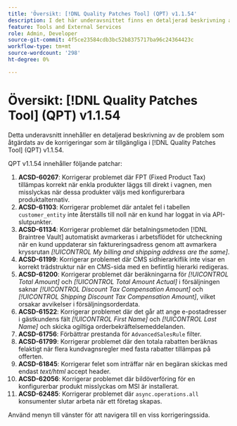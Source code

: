 ```yaml
---
title: 'Översikt: [!DNL Quality Patches Tool] (QPT) v1.1.54'
description: I det här underavsnittet finns en detaljerad beskrivning av de problem som åtgärdats av de korrigeringar som finns i  [!DNL Quality Patches Tool] (QPT) v1.1.54.
feature: Tools and External Services
role: Admin, Developer
source-git-commit: 4f5ce23584cdb3bc52b8375717ba96c24364423c
workflow-type: tm+mt
source-wordcount: '298'
ht-degree: 0%

---
```


# Översikt: [!DNL Quality Patches Tool] (QPT) v1.1.54

Detta underavsnitt innehåller en detaljerad beskrivning av de problem som åtgärdats av de korrigeringar som är tillgängliga i [!DNL Quality Patches Tool] (QPT) v1.1.54.

QPT v1.1.54 innehåller följande patchar:

1. **ACSD-60267**: Korrigerar problemet där FPT (Fixed Product Tax) tillämpas korrekt när enkla produkter läggs till direkt i vagnen, men misslyckas när dessa produkter väljs med konfigurerbara produktalternativ.
1. **ACSD-61103**: Korrigerar problemet där antalet fel i tabellen `customer_entity` inte återställs till noll när en kund har loggat in via API-slutpunkter.
1. **ACSD-61134**: Korrigerar problemet där betalningsmetoden [!DNL Braintree Vault] automatiskt avmarkeras i arbetsflödet för utcheckning när en kund uppdaterar sin faktureringsadress genom att avmarkera kryssrutan *[!UICONTROL My billing and shipping address are the same]*.
1. **ACSD-61199**: Korrigerar problemet där CMS sidhierarkiflik inte visar en korrekt trädstruktur när en CMS-sida med en befintlig hierarki redigeras.
1. **ACSD-61200**: Korrigerar problemet där beräkningarna för *[!UICONTROL Total Amount]* och *[!UICONTROL Total Amount Actual]* i försäljningen saknar *[!UICONTROL Discount Tax Compensation Amount]* och *[!UICONTROL Shipping Discount Tax Compensation Amount]*, vilket orsakar avvikelser i försäljningsorderdata.
1. **ACSD-61522**: Korrigerar problemet där det går att ange e-postadresser i gästkundens fält *[!UICONTROL First Name]* och *[!UICONTROL Last Name]* och skicka ogiltiga orderbekräftelsemeddelanden.
1. **ACSD-61756**: Förbättrar prestanda för `AdvancedSalesRule` filter.
1. **ACSD-61799**: Korrigerar problemet där den totala rabatten beräknas felaktigt när flera kundvagnsregler med fasta rabatter tillämpas på offerten.
1. **ACSD-61845**: Korrigerar felet som inträffar när en begäran skickas med endast *text/html* accept header.
1. **ACSD-62056**: Korrigerar problemet där bildöverföring för en konfigurerbar produkt misslyckas om MSI är installerat.
1. **ACSD-62485**: Korrigerar problemet där `async.operations.all` konsumenter slutar arbeta när ett företag skapas.

Använd menyn till vänster för att navigera till en viss korrigeringssida.
